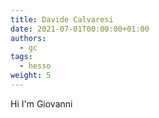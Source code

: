 ```yaml
---
title: Davide Calvaresi
date: 2021-07-01T00:00:00+01:00
authors:
  - gc
tags:
  - hesso
weight: 5
---
```


Hi I'm Giovanni